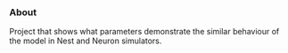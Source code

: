 ### About

Project that shows what parameters demonstrate the similar behaviour of the model in Nest and Neuron simulators. 